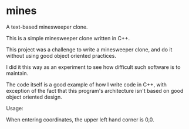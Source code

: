 mines
=====

A text-based minesweeper clone.

This is a simple minesweeper clone written in C++.

This project was a challenge to write a minesweeper clone, and do it without using good object oriented practices.

I did it this way as an experiment to see how difficult such software is to maintain.

The code itself is a good example of how I write code in C++, with exception of the fact that this program's architecture
isn't based on good object oriented design.

Usage:

   When entering coordinates, the upper left hand corner is 0,0.
